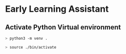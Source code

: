 # Early Learning Assistant

## Activate Python Virtual environment

```bash
> python3 -m venv .

> source ./bin/activate
```
